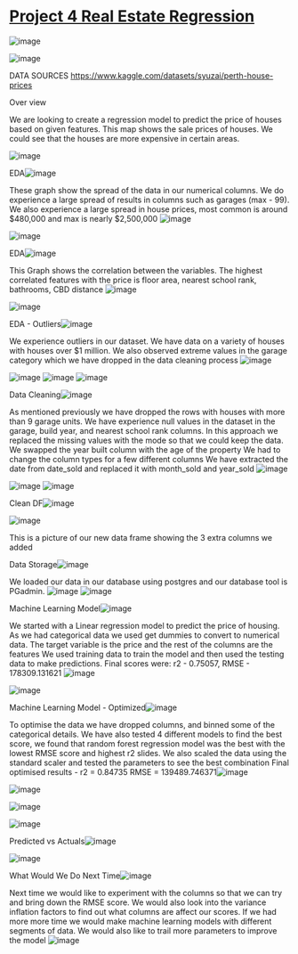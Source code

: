 # <ins>Project 4 Real Estate Regression</ins>

![image](https://user-images.githubusercontent.com/116304118/233195721-96264cdc-338f-4f96-bca5-274172b79ed1.png)


![image](https://user-images.githubusercontent.com/116105684/233199018-80ed6469-4550-45e4-b343-c4ad9c9fca17.png)




DATA SOURCES
https://www.kaggle.com/datasets/syuzai/perth-house-prices




Over view

We are looking to create a regression model to predict the price of houses based on given features.
This map shows the sale prices of houses. We could see that the houses are more expensive in certain areas.

![image](https://user-images.githubusercontent.com/116105684/233200524-1b848211-b32b-435f-8810-25e770217e1e.png)


EDA![image](https://user-images.githubusercontent.com/116105684/233201116-81ec493d-7f1a-432c-8ac5-0de8c6f89e0f.png)

These graph show the spread of the data  in our numerical columns.
We do experience a large spread of results in columns such as garages (max - 99).
We also experience a large spread in house prices, most common is around $480,000 and max is nearly $2,500,000
![image](https://user-images.githubusercontent.com/116105684/233201166-27815701-f267-4074-a93b-2cf016981284.png)

![image](https://user-images.githubusercontent.com/116105684/233201210-8478d3e9-fc18-4963-856b-34bd6441755e.png)



EDA![image](https://user-images.githubusercontent.com/116105684/233201358-da346ce3-956f-415a-af28-6b1cbcb802d0.png)

This Graph shows the correlation between the variables.
The highest correlated features with the price is floor area, nearest school rank, bathrooms, CBD distance
![image](https://user-images.githubusercontent.com/116105684/233201406-b3148335-9638-40f7-9bf6-6d5ac3749df1.png)

![image](https://user-images.githubusercontent.com/116105684/233201442-e3b5321d-302b-465e-9d6a-658c2d748c94.png)



EDA - Outliers![image](https://user-images.githubusercontent.com/116105684/233201476-caec9774-79d3-46b3-ade7-f3ad6652be9d.png)


We experience outliers in our dataset. We have data on a variety of houses with houses over $1 million.
We also observed extreme values in the garage category which we have dropped in the data cleaning process 
![image](https://user-images.githubusercontent.com/116105684/233201625-cf4d13fe-6359-405e-a7f7-721b24412ff5.png)

![image](https://user-images.githubusercontent.com/116105684/233201745-2eaee33f-c7e0-48f1-9726-7b18a17d1e3c.png)
![image](https://user-images.githubusercontent.com/116105684/233201802-94baa90e-05be-412f-954b-fdd2ad34a1bf.png)
![image](https://user-images.githubusercontent.com/116105684/233201828-60057a2f-572f-478a-b41d-49a939399616.png)






Data Cleaning![image](https://user-images.githubusercontent.com/116105684/233202165-5bbbb5a5-593c-4274-9b72-b55b0f0c3e7d.png)


As mentioned previously we have dropped the rows with houses with more than 9 garage units.
We have experience null values in the dataset in the garage, build year, and nearest school rank columns. In this approach we replaced the missing values with the mode so that we could keep the data.
We swapped the year built column with the age of the property
We had to change the column types for a few different columns 
We have extracted the date from date_sold and replaced it with month_sold and year_sold
![image](https://user-images.githubusercontent.com/116105684/233203697-86cfffcb-bddf-4af7-adb9-4040b01f0261.png)

![image](https://user-images.githubusercontent.com/116105684/233203730-941524fe-229d-4785-b053-0ede2128acc0.png)
![image](https://user-images.githubusercontent.com/116105684/233203755-751ea6b3-56f3-4954-8af3-4f7978cd0b94.png)



Clean DF![image](https://user-images.githubusercontent.com/116105684/233204485-1ec17aba-8eef-47d5-a4d3-bc98a92b86b6.png)

![image](https://user-images.githubusercontent.com/116105684/233204505-30b383f0-12b7-4609-bd3c-4943e353a7ad.png)

This is a picture of our new data frame showing the 3 extra columns we added


Data Storage![image](https://user-images.githubusercontent.com/116105684/233204568-c2af3fd5-ba3d-4ad1-abde-378aa134dbc4.png)

We loaded our data in our database using postgres and our database tool is PGadmin.
![image](https://user-images.githubusercontent.com/116105684/233204597-58e4081e-2b05-4a3b-bc64-f165e3b1d1aa.png)
![image](https://user-images.githubusercontent.com/116105684/233204622-3efdd444-26bb-4dd6-9976-7e6886760f91.png)


Machine Learning Model![image](https://user-images.githubusercontent.com/116105684/233204801-692ca82a-b0ea-4d65-877f-b63af9791957.png)

We started with a Linear regression model to predict the price of housing.
As we had categorical data we used get dummies to convert to numerical data.
The target variable is the price and the rest of the columns are the features
We used training data to train the model and then used the testing data to make predictions.
Final scores were: r2 - 0.75057, RMSE - 178309.131621
![image](https://user-images.githubusercontent.com/116105684/233204824-02f1f1de-4d3c-400b-adeb-141bb8f6ca73.png)


![image](https://user-images.githubusercontent.com/116105684/233204847-c6670f48-b7bb-4273-a1e6-bb6b84db6730.png)


Machine Learning Model - Optimized![image](https://user-images.githubusercontent.com/116105684/233204873-de9bfcd7-b9dc-40ae-bff1-0733348b467e.png)


To optimise the data we have dropped columns, and binned some of the categorical details.
We have also tested 4 different models to find the best score, we found that random forest regression model was the best with the lowest RMSE score and highest r2 slides.
We also scaled the data using the standard scaler and tested the parameters to see the best combination
Final optimised results - r2 = 0.84735
RMSE = 139489.746371![image](https://user-images.githubusercontent.com/116105684/233204909-4606c12c-e68b-418a-ad01-e6b87dbd5fcd.png)


![image](https://user-images.githubusercontent.com/116105684/233204924-e2b2af58-5b49-4b47-a0f5-1c4973ded497.png)

![image](https://user-images.githubusercontent.com/116105684/233204940-7cb429d5-97ec-4ea5-b20e-9b02599c2560.png)


![image](https://user-images.githubusercontent.com/116105684/233204949-8a22e735-6804-4afe-9906-1d2cf4df6f3e.png)



Predicted vs Actuals![image](https://user-images.githubusercontent.com/116105684/233204986-3acc735f-40ef-42ba-a435-ac0b59951a19.png)

![image](https://user-images.githubusercontent.com/116105684/233205023-f834b153-a7b5-4827-8488-1537187451dc.png)


What Would We Do Next Time![image](https://user-images.githubusercontent.com/116105684/233205060-011baf65-0df6-46d8-841a-c524c8d50099.png)

Next time we would like to experiment with the columns so that we can try and bring down the RMSE score.
We would also look into the variance inflation factors to find out what columns are affect our scores.
If we had more more time we would make machine learning models with different segments of data.
We would also like to trail more parameters to improve the model
![image](https://user-images.githubusercontent.com/116105684/233205136-c3dc191b-34c0-45cc-b4eb-529fc6256445.png)

